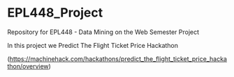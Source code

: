 # EPL448_Project
Repository for EPL448 - Data Mining on the Web Semester Project

In this project we Predict The Flight Ticket Price Hackathon

(https://machinehack.com/hackathons/predict_the_flight_ticket_price_hackathon/overview) 
